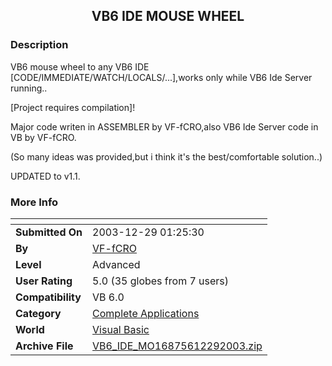 ﻿<div align="center">

## VB6 IDE MOUSE WHEEL


</div>

### Description

VB6 mouse wheel to any VB6 IDE [CODE/IMMEDIATE/WATCH/LOCALS/...],works only while VB6 Ide Server running..

[Project requires compilation]!

Major code writen in ASSEMBLER by VF-fCRO,also VB6 Ide Server code in VB by VF-fCRO.

(So many ideas was provided,but i think it's the best/comfortable solution..)

UPDATED to v1.1.
 
### More Info
 


<span>             |<span>
---                |---
**Submitted On**   |2003-12-29 01:25:30
**By**             |[VF\-fCRO](https://github.com/Planet-Source-Code/PSCIndex/blob/master/ByAuthor/vf-fcro.md)
**Level**          |Advanced
**User Rating**    |5.0 (35 globes from 7 users)
**Compatibility**  |VB 6\.0
**Category**       |[Complete Applications](https://github.com/Planet-Source-Code/PSCIndex/blob/master/ByCategory/complete-applications__1-27.md)
**World**          |[Visual Basic](https://github.com/Planet-Source-Code/PSCIndex/blob/master/ByWorld/visual-basic.md)
**Archive File**   |[VB6\_IDE\_MO16875612292003\.zip](https://github.com/Planet-Source-Code/vf-fcro-vb6-ide-mouse-wheel__1-49979/archive/master.zip)








